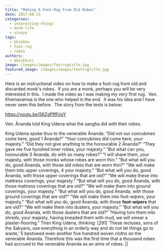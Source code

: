 ```yaml
---
title: "Making A Foot-Rug From Old Robes"
date: 2017-08-13
categories: 
  - interesting-things
  - monk-life
  - vinaya
tags: 
  - bhikkhu
  - foot-rug
  - robes
authors: 
  - bksubhuti
image: /images/images/footrugtitle.jpg
featured_image: /images/images/footrugtitle.jpg
---
```


Here is an instructional video on how to make a foot-rug from old and discarded monk's robes.  If you are a monk, perhaps you will be very interested in this.  I made the video as I was making my very first rug.  Ven. Khemavamsa is the one who helped in the end.  It was his idea and I have never seen this before.  The story from the texts is below:

https://youtu.be/56ZgPffPJgY

Ven. Ānanda told King Udena what the sangha did with their robes.

King Udena spoke thus to the venerable Ānanda: “Did not our concubines come here, good 1 Ānanda?” “Your concubines did come here, your majesty.” “Did they not give anything to the honourable 2 Ānanda?” “They gave me five hundred inner robes, your majesty.” “But what can you, honourable 3 Ānanda, do with so many robes?” “I will share them, your majesty, with those monks whose robes are worn thin.” “But what will you do, good Ānanda, with those old robes that are worn thin?” “We will make them into upper coverings, 4 your majesty.” “But what will you do, good Ānanda, with those upper coverings that are old?” “We will make these into mattress coverings, your majesty.” “But what will you do, good Ānanda, with those mattress coverings that are old?” “We will make them into ground coverings, your majesty.” “But what will you do, good Ānanda, with those ground coverings that are old?” “We will make them into foot-wipers, your majesty.” “But what will you do, good Ānanda, with those **foot-wipers** that are old?” “We will make them into dusters, your majesty.” “But what will you do, good Ānanda, with those dusters that are old?” “Having torn them into shreds, your majesty, having kneaded them with mud, we will smear a plaster-flooring.” Then King Udena, thinking: \[291\] ‘These recluses, sons of the Sakyans, use everything in an orderly way and do not let things go to waste,’ 5 bestowed even another five hundred woven cloths on the venerable Ānanda. Therefore this was the first time that a thousand robes had accrued to the venerable Ānanda as an alms of robes. ||